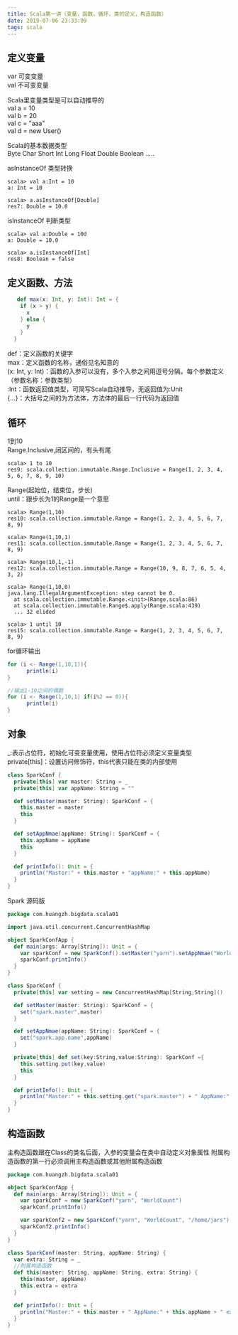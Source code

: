 ```yaml
---
title: Scala第一讲（变量，函数，循环，类的定义，构造函数）
date: 2019-07-06 23:33:09
tags: scala
---
```

## 定义变量
var 可变变量  
val 不可变变量  

<!--more-->

Scala里变量类型是可以自动推导的  
val a = 10  
val b = 20  
val c = "aaa"  
val d = new User()  

Scala的基本数据类型  
Byte Char Short Int Long Float Double Boolean .....

asInstanceOf 类型转换  
```shell
scala> val a:Int = 10
a: Int = 10

scala> a.asInstanceOf[Double]
res7: Double = 10.0
```

isInstanceOf 判断类型
```shell
scala> val a:Double = 10d
a: Double = 10.0

scala> a.isInstanceOf[Int]
res8: Boolean = false
```

## 定义函数、方法
```scala
   def max(x: Int, y: Int): Int = {
    if (x > y) {
      x
    } else {
      y
    }
  }
```
def：定义函数的关键字  
max：定义函数的名称，通俗见名知意的  
(x: Int, y: Int)：函数的入参可以没有，多个入参之间用逗号分隔，每个参数定义（参数名称：参数类型）  
:Int：函数返回值类型，可简写Scala自动推导，无返回值为:Unit  
{...}：大括号之间的为方法体，方法体的最后一行代码为返回值

## 循环
1到10  
Range.Inclusive,闭区间的，有头有尾
```shell
scala> 1 to 10
res9: scala.collection.immutable.Range.Inclusive = Range(1, 2, 3, 4, 5, 6, 7, 8, 9, 10)
```

Range(起始位，结束位，步长)  
until：跟步长为1的Range是一个意思  

```shell
scala> Range(1,10)
res10: scala.collection.immutable.Range = Range(1, 2, 3, 4, 5, 6, 7, 8, 9)

scala> Range(1,10,1)
res11: scala.collection.immutable.Range = Range(1, 2, 3, 4, 5, 6, 7, 8, 9)

scala> Range(10,1,-1)
res12: scala.collection.immutable.Range = Range(10, 9, 8, 7, 6, 5, 4, 3, 2)

scala> Range(1,10,0)
java.lang.IllegalArgumentException: step cannot be 0.
  at scala.collection.immutable.Range.<init>(Range.scala:86)
  at scala.collection.immutable.Range$.apply(Range.scala:439)
  ... 32 elided
  
scala> 1 until 10
res15: scala.collection.immutable.Range = Range(1, 2, 3, 4, 5, 6, 7, 8, 9)
```
for循环输出
```scala
for (i <- Range(1,10,1)){
      println(i)
}

//输出1-10之间的偶数
for (i <- Range(1,10,1) if(i%2 == 0)){
      println(i)
}
```
## 对象
_:表示占位符，初始化可变变量使用，使用占位符必须定义变量类型  
private[this]：设置访问修饰符，this代表只能在类的内部使用
```scala
class SparkConf {
  private[this] var master: String = _
  private[this] var appName: String = ""

  def setMaster(master: String): SparkConf = {
    this.master = master
    this
  }

  def setAppNmae(appName: String): SparkConf = {
    this.appName = appName
    this
  }

  def printInfo(): Unit = {
    println("Master:" + this.master + "appName:" + this.appName)
  }
}
```
Spark 源码版
```scala
package com.huangzh.bigdata.scala01

import java.util.concurrent.ConcurrentHashMap

object SparkConfApp {
  def main(args: Array[String]): Unit = {
    var sparkConf = new SparkConf().setMaster("yarn").setAppNmae("World Count")
    sparkConf.printInfo()
  }
}

class SparkConf {
  private[this] var setting = new ConcurrentHashMap[String,String]()

  def setMaster(master: String): SparkConf = {
    set("spark.master",master)
  }

  def setAppNmae(appName: String): SparkConf = {
    set("spark.app.name",appName)
  }

  private[this] def set(key:String,value:String): SparkConf ={
    this.setting.put(key,value)
    this
  }

  def printInfo(): Unit = {
    println("Master:" + this.setting.get("spark.master") + " AppName:" + this.setting.get("spark.app.name"))
  }
}

```

## 构造函数
主构造函数跟在Class的类名后面，入参的变量会在类中自动定义对象属性
附属构造函数的第一行必须调用主构造函数或其他附属构造函数
```scala
package com.huangzh.bigdata.scala01

object SparkConfApp {
  def main(args: Array[String]): Unit = {
    var sparkConf = new SparkConf("yarn", "WorldCount")
    sparkConf.printInfo()

    var sparkConf2 = new SparkConf("yarn", "WorldCount", "/home/jars")
    sparkConf2.printInfo()
  }
}

class SparkConf(master: String, appName: String) {
  var extra: String = _
  //附属构造函数
  def this(master: String, appName: String, extra: String) {
    this(master, appName)
    this.extra = extra
  }

  def printInfo(): Unit = {
    println("Master:" + this.master + " AppName:" + this.appName + " extra:" + this.extra)
  }
}

```



